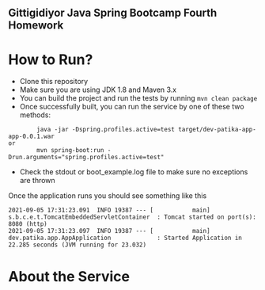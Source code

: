 ## Gittigidiyor Java Spring Bootcamp Fourth Homework

# How to Run?

* Clone this repository 
* Make sure you are using JDK 1.8 and Maven 3.x
* You can build the project and run the tests by running ```mvn clean package```
* Once successfully built, you can run the service by one of these two methods:
```
        java -jar -Dspring.profiles.active=test target/dev-patika-app-app-0.0.1.war
or
        mvn spring-boot:run -Drun.arguments="spring.profiles.active=test"
```
* Check the stdout or boot_example.log file to make sure no exceptions are thrown

Once the application runs you should see something like this

```
2021-09-05 17:31:23.091  INFO 19387 --- [           main] s.b.c.e.t.TomcatEmbeddedServletContainer  : Tomcat started on port(s): 8080 (http)
2021-09-05 17:31:23.097  INFO 19387 --- [           main] dev.patika.app.AppApplication             : Started Application in 22.285 seconds (JVM running for 23.032)
```

# About the Service


